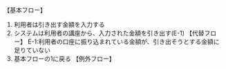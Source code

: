 【基本フロー】
1. 利用者は引き出す金額を入力する
2. システムは利用者の講座から、入力された金額を引き出す(E-1)
【代替フロー】
E-1:利用者の口座に振り込まれている金額が、引き出そうとする金額に足りていない
1. 基本フローの1に戻る
【例外フロー】